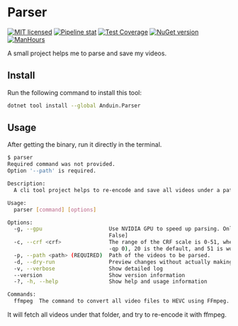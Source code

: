 # Parser

[![MIT licensed](https://img.shields.io/badge/license-MIT-blue.svg)](https://gitlab.aiursoft.cn/anduin/parser/-/blob/master/LICENSE)
[![Pipeline stat](https://gitlab.aiursoft.cn/anduin/parser/badges/master/pipeline.svg)](https://gitlab.aiursoft.cn/anduin/parser/-/pipelines)
[![Test Coverage](https://gitlab.aiursoft.cn/anduin/parser/badges/master/coverage.svg)](https://gitlab.aiursoft.cn/anduin/parser/-/pipelines)
[![NuGet version](https://img.shields.io/nuget/v/Anduin.Parser.svg)](https://www.nuget.org/packages/Anduin.Parser/)
[![ManHours](https://manhours.aiursoft.cn/gitlab/gitlab.aiursoft.cn/anduin/parser.svg)](https://gitlab.aiursoft.cn/anduin/parser/-/commits/master?ref_type=heads)

A small project helps me to parse and save my videos.

## Install

Run the following command to install this tool:

```bash
dotnet tool install --global Anduin.Parser
```

## Usage

After getting the binary, run it directly in the terminal.

```bash
$ parser
Required command was not provided.
Option '--path' is required.

Description:
  A cli tool project helps to re-encode and save all videos under a path.

Usage:
  parser [command] [options]

Options:
  -g, --gpu                     Use NVIDIA GPU to speed up parsing. Only if you have an NVIDIA GPU attached. [default:
                                False]
  -c, --crf <crf>               The range of the CRF scale is 0-51, where 0 is lossless (for 8 bit only, for 10 bit use
                                -qp 0), 20 is the default, and 51 is worst quality possible. [default: 20]
  -p, --path <path> (REQUIRED)  Path of the videos to be parsed.
  -d, --dry-run                 Preview changes without actually making them
  -v, --verbose                 Show detailed log
  --version                     Show version information
  -?, -h, --help                Show help and usage information

Commands:
  ffmpeg  The command to convert all video files to HEVC using FFmpeg.
```

It will fetch all videos under that folder, and try to re-encode it with ffmpeg.
